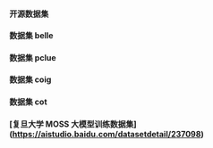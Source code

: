 #### 开源数据集

#### 数据集 belle 

#### 数据集 pclue

#### 数据集 coig

#### 数据集 cot

#### [复旦大学 MOSS 大模型训练数据集] (https://aistudio.baidu.com/datasetdetail/237098)
